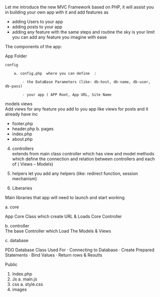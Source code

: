 Let me introduce the new MVC Framework based on PHP, it will assist you in building your own app with it and add features as
- adding Users to your app
- adding posts to your app
- adding any feature with the same steps and routine the sky is your limit you can add any feature you imagine with ease

The components of the app:

App Folder
	
	config
	
		a. config.php  where you can define  : 	
		
			- the DataBase Parameters (like: db-host, db-name, db-user, db-pass)
		  	
			- your app ( APP Root, App URL, Site Name
models
views    
Add views for any feature you add to you app like views for posts  and it already have
inc 
-	footer.php
- header.php
     b.	pages
- index.php
-	about.php
4.	controllers  
extends from main class controller which has view and model methods which define the connection and relation between controllers and each of  ( Views – Models)
5.	helpers
		 let you add any helpers (like: redirect function, session mechanism)

6.	Liberaries

Main libraries that app will need to launch and start working
	
a.	core

App Core Class which create URL & Loads Core Controller

b.	controller  
		The base Controller which Load The Models & Views

c.	database

 PDO Database Class Used For 
·	Connecting to Database
·	 Create Prepared Statements
·	Bind Values
·	Return rows & Results

Public
1.	Index.php
2.	Js
a.	main.js
3.	css
a.	style.css
4.	images
